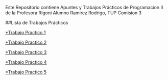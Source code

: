 Este Repositorio contiene Apuntes y Trabajos Prácticos de Programacion II de la Profesora Rigoni
Alumno Ramirez Rodrigo, TUP Comision 3

##Lista de Trabajos Prácticos

  
  [*Trabajo Practico 1](https://github.com/Rodrymza/programacion-ii-rigoni/tree/bbfc22af03bf1ccb691911dea1bd346663bf4ef3/trabajos-practicos/tp1-programacion-estructurada)

  [*Trabajo Practico 2](https://github.com/Rodrymza/programacion-ii-rigoni/tree/bbfc22af03bf1ccb691911dea1bd346663bf4ef3/trabajos-practicos/tp2-poo)
  
  [*Trabajo Practico 3](https://github.com/Rodrymza/programacion-ii-rigoni/tree/bbfc22af03bf1ccb691911dea1bd346663bf4ef3/trabajos-practicos/tp3-poo)
  
  [*Trabajo Practico 4](https://github.com/Rodrymza/programacion-ii-rigoni/tree/bbfc22af03bf1ccb691911dea1bd346663bf4ef3/trabajos-practicos/tp4-uml/src)
  
  [*Trabajo Practico 5](https://github.com/Rodrymza/programacion-ii-rigoni/tree/bbfc22af03bf1ccb691911dea1bd346663bf4ef3/trabajos-practicos/tp-5-colecciones)
